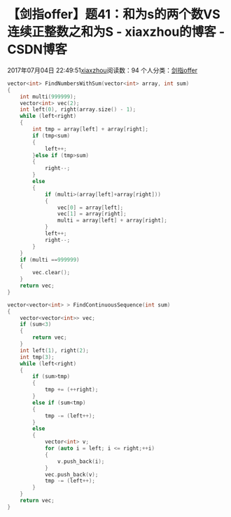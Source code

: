 # 【剑指offer】题41：和为s的两个数VS连续正整数之和为S - xiaxzhou的博客 - CSDN博客





2017年07月04日 22:49:51[xiaxzhou](https://me.csdn.net/xiaxzhou)阅读数：94
个人分类：[剑指offer](https://blog.csdn.net/xiaxzhou/article/category/6949916)









```cpp
vector<int> FindNumbersWithSum(vector<int> array, int sum)
{
    int multi(999999);
    vector<int> vec(2);
    int left(0), right(array.size() - 1);
    while (left<right)
    {
        int tmp = array[left] + array[right];
        if (tmp<sum)
        {
            left++;
        }else if (tmp>sum)
        {
            right--;
        }
        else
        {
            if (multi>(array[left]+array[right]))
            {
                vec[0] = array[left];
                vec[1] = array[right];
                multi = array[left] + array[right];
            }
            left++;
            right--;
        }
    }
    if (multi ==999999)
    {
        vec.clear();
    }
    return vec;
}
```

```cpp
vector<vector<int> > FindContinuousSequence(int sum)
{
    vector<vector<int>> vec;
    if (sum<3)
    {
        return vec;
    }
    int left(1), right(2);
    int tmp(3);
    while (left<right)
    {
        if (sum>tmp)
        {
            tmp += (++right);
        }
        else if (sum<tmp)
        {
            tmp -= (left++);
        }
        else
        {
            vector<int> v;
            for (auto i = left; i <= right;++i)
            {
                v.push_back(i);
            }
            vec.push_back(v);
            tmp -= (left++);
        }
    }
    return vec;
}
```



